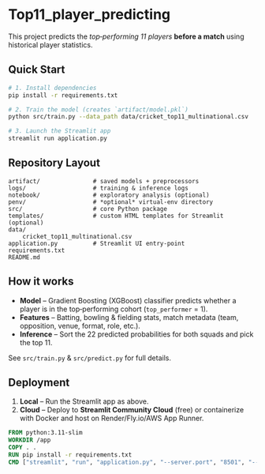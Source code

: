 # Top11_player_predicting
This project predicts the *top‐performing 11 players* **before a match** using historical player statistics.

## Quick Start

```bash
# 1. Install dependencies
pip install -r requirements.txt

# 2. Train the model (creates `artifact/model.pkl`)
python src/train.py --data_path data/cricket_top11_multinational.csv

# 3. Launch the Streamlit app
streamlit run application.py
```

## Repository Layout

```
artifact/               # saved models + preprocessors
logs/                   # training & inference logs
notebook/               # exploratory analysis (optional)
penv/                   # *optional* virtual‑env directory
src/                    # core Python package
templates/              # custom HTML templates for Streamlit (optional)
data/
    cricket_top11_multinational.csv
application.py          # Streamlit UI entry‑point
requirements.txt
README.md
```

## How it works

* **Model** – Gradient Boosting (XGBoost) classifier predicts whether a player is in
the top‑performing cohort (`top_performer` = 1).  
* **Features** – Batting, bowling & fielding stats, match metadata
(team, opposition, venue, format, role, etc.).  
* **Inference** – Sort the 22 predicted probabilities for both squads and pick the top 11.

See `src/train.py` & `src/predict.py` for full details.

## Deployment

1. **Local** – Run the Streamlit app as above.  
2. **Cloud** – Deploy to **Streamlit Community Cloud** (free) or
   containerize with Docker and host on Render/Fly.io/AWS App Runner.

```dockerfile
FROM python:3.11-slim
WORKDIR /app
COPY . .
RUN pip install -r requirements.txt
CMD ["streamlit", "run", "application.py", "--server.port", "8501", "--server.address", "0.0.0.0"]
